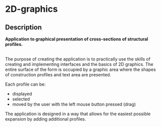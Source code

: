 # 2D-graphics
<h2>Description</h2>
<b>Application to graphical presentation of cross-sections of structural profiles.</b>
</br></br>
<p>
 The purpose of creating the application is to practically use the skills of creating and implementing interfaces and the basics of 2D graphics.
 The entire surface of the form is occupied by a graphic area where the shapes of construction profiles and text area are presented.

Each profile can be: 
<ul>
 <li>displayed</li>
 <li>selected</li>
 <li>moved by the user with the left mouse button pressed (drag) </li>
</ul>
 The application is designed in a way that allows for the easiest possible expansion by adding additional profiles.
</p>
